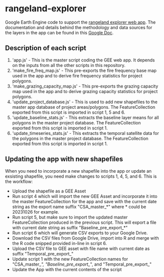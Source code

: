# rangeland-explorer
Google Earth Engine code to support the [rangeland explorer web app](https://zandersamuel.users.earthengine.app/view/mnp-rangeland-explorer). The documentation and details behind the methodology and data sources for the layers in the app can be found in this [Google Doc](https://docs.google.com/document/d/1SH5SA3-B16bUPLsp0CH86R9I2EN59oJf7eSeWnpLWnk/edit).

## Description of each script
1. 'app.js' - This is the master script coding the GEE web app. It depends on the inputs from all the other scripts in this repository.
2. 'make_fire_freq_map.js' - This pre-exports the fire frequency base map used in the app and to derive fire frequency statistics for project polygons.
3. 'make_grazing_capacity_map.js' - This pre-exports the grazing capacity map used in the app and to derive grazing capacity statistics for project polygons.
4. 'update_project_database.js' - This is used to add new shapefiles to the master app database of project areas/polygons. The FeatureCollection exported from this script is imported in script 1, 5 and 6.
5. 'update_baseline_stats.js' - This extracts the baseline layer means for all polygons in the master project database. The FeatureCollection exported from this script is imported in script 1.
6. 'update_timeseries_stats.js' - This extracts the temporal satellite data for the polygons in the master project database. The FeatureCollection exported from this script is imported in script 1.

## Updating the app with new shapefiles
When you need to incorporate a new shapefile into the app or update an exsisting shapefile, you need make changes to scripts 1, 4, 5, and 6. This is the workflow: 

- Upload the shapefile as a GEE Asset
- Run script 4 which will import the new GEE Asset and incorporate it into the master FeatureCollection for the app and save with the current date string as the export name suffix "CSA_master_*" where * could be 20231026 for example.
- Run script 5, but make sure to import the updated master FeatureCollection produced in the previous script. This will export a file with current date string as suffix "Baseline_pre_export_*"
- Run script 6 which will generate CSV exports to your Google Drive.
- Download the CSV files from Google Drive, import into R and merge with the R code snipped provided in-line in script 6.
- Upload the CSV file to GEE asset with file name with current date as suffix "Temporal_pre_export_"
- Update script 1 with the new FeatureCollection names for "CSA_master_*", "Baseline_pre_export_*", and "Temporal_pre_export_"
- Update the App with the current contents of the script


